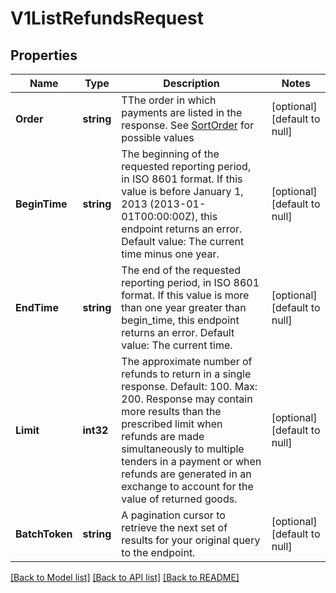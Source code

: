 # V1ListRefundsRequest

## Properties
Name | Type | Description | Notes
------------ | ------------- | ------------- | -------------
**Order** | **string** | TThe order in which payments are listed in the response. See [SortOrder](#type-sortorder) for possible values | [optional] [default to null]
**BeginTime** | **string** | The beginning of the requested reporting period, in ISO 8601 format. If this value is before January 1, 2013 (2013-01-01T00:00:00Z), this endpoint returns an error. Default value: The current time minus one year. | [optional] [default to null]
**EndTime** | **string** | The end of the requested reporting period, in ISO 8601 format. If this value is more than one year greater than begin_time, this endpoint returns an error. Default value: The current time. | [optional] [default to null]
**Limit** | **int32** | The approximate number of refunds to return in a single response. Default: 100. Max: 200. Response may contain more results than the prescribed limit when refunds are made simultaneously to multiple tenders in a payment or when refunds are generated in an exchange to account for the value of returned goods. | [optional] [default to null]
**BatchToken** | **string** | A pagination cursor to retrieve the next set of results for your original query to the endpoint. | [optional] [default to null]

[[Back to Model list]](../README.md#documentation-for-models) [[Back to API list]](../README.md#documentation-for-api-endpoints) [[Back to README]](../README.md)


